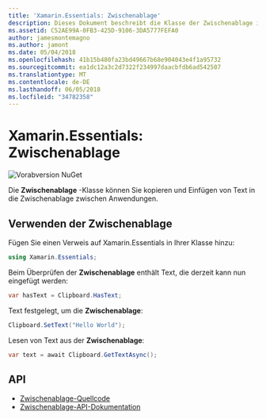 ```yaml
---
title: 'Xamarin.Essentials: Zwischenablage'
description: Dieses Dokument beschreibt die Klasse der Zwischenablage in Xamarin.Essentials, was Ihnen das Kopieren und Einfügen von Text in die Zwischenablage zwischen Anwendungen.
ms.assetid: C52AE99A-0FB3-425D-9106-3DA5777FEFA0
author: jamesmontemagno
ms.author: jamont
ms.date: 05/04/2018
ms.openlocfilehash: 41b15b480fa23bd49667b68e904043e4f1a95732
ms.sourcegitcommit: ea1dc12a3c2d7322f234997daacbfdb6ad542507
ms.translationtype: MT
ms.contentlocale: de-DE
ms.lasthandoff: 06/05/2018
ms.locfileid: "34782358"
---
```

# <a name="xamarinessentials-clipboard"></a>Xamarin.Essentials: Zwischenablage

![Vorabversion NuGet](~/media/shared/pre-release.png)

Die **Zwischenablage** -Klasse können Sie kopieren und Einfügen von Text in die Zwischenablage zwischen Anwendungen.

## <a name="using-clipboard"></a>Verwenden der Zwischenablage

Fügen Sie einen Verweis auf Xamarin.Essentials in Ihrer Klasse hinzu:

```csharp
using Xamarin.Essentials;
```

Beim Überprüfen der **Zwischenablage** enthält Text, die derzeit kann nun eingefügt werden:

```csharp
var hasText = Clipboard.HasText;
```

Text festgelegt, um die **Zwischenablage**:

```csharp
Clipboard.SetText("Hello World");
```

Lesen von Text aus der **Zwischenablage**:

```csharp
var text = await Clipboard.GetTextAsync();
```

## <a name="api"></a>API

- [Zwischenablage-Quellcode](https://github.com/xamarin/Essentials/tree/master/Xamarin.Essentials/Clipboard)
- [Zwischenablage-API-Dokumentation](xref:Xamarin.Essentials.Clipboard)
